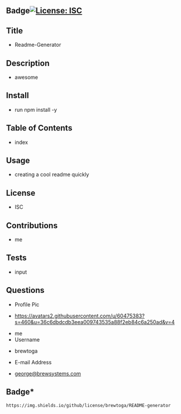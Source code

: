 ## Badge[![License: ISC](https://img.shields.io/badge/License-ISC-blue.svg)](https://opensource.org/licenses/ISC)
## Title
* Readme-Generator
## Description
* awesome
## Install
* run npm install -y
## Table of Contents
* index 
## Usage
* creating a cool readme quickly
## License
* ISC
## Contributions
* me
## Tests
* input
## Questions
* Profile Pic
- https://avatars2.githubusercontent.com/u/60475383?s=460&u=36c6dbdcdb3eea009743535a88f2eb84c6a250ad&v=4
* me
* Username
- brewtoga
* E-mail Address
- george@brewsystems.com
## Badge* 
    https://img.shields.io/github/license/brewtoga/README-generator